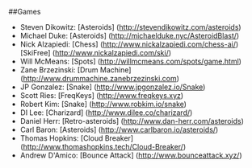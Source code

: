 
##Games

+ Steven Dikowitz: [Asteroids] (http://stevendikowitz.com/asteroids)
+ Michael Duke: [Asteroids] (http://michaelduke.nyc/AsteroidBlast/)
+ Nick Alzapiedi: [Chess] (http://www.nickalzapiedi.com/chess-ai/) [SkiFree] (http://www.nickalzapiedi.com/ski/)
+ Will McMeans: [Spots] (http://willmcmeans.com/spots/game.html)
+ Zane Brzezinski: [Drum Machine] (http://www.drummachine.zanebrzezinski.com)
+ JP Gonzalez: [Snake] (http://www.jpgonzalez.io/Snake)
+ Scott Ries: [FreqKeys] (http://www.freqkeys.xyz)
+ Robert Kim: [Snake] (http://www.robkim.io/snake)
+ DI Lee: [Charizard] (http://www.dilee.co/charizard/)
+ Daniel Herr: [Retro-asteroids] (http://www.dan-herr.com/asteroids)
+ Carl Baron: [Asteroids] (http://www.carlbaron.io/asteroids/)
+ Thomas Hopkins: [Cloud Breaker] (http://www.thomashopkins.tech/Cloud-Breaker/)
+ Andrew D'Amico: [Bounce Attack] (http://www.bounceattack.xyz/)




